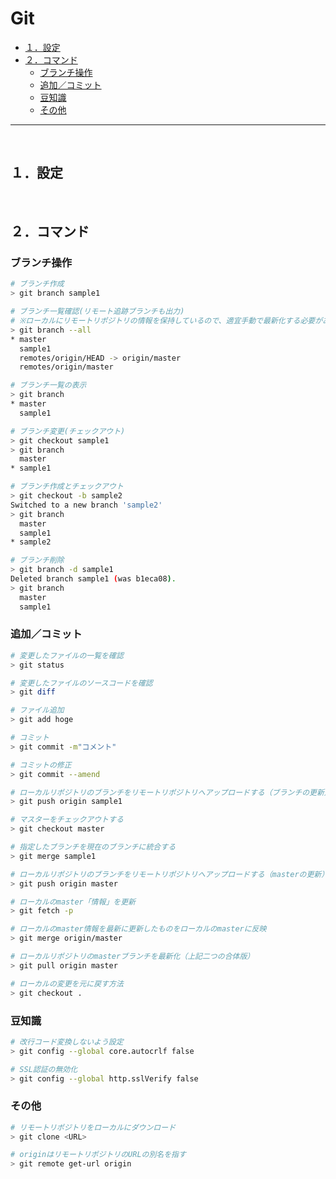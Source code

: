 # Git

<!-- TOC -->

- [１．設定](#１．設定)
- [２．コマンド](#２．コマンド)
    - [ブランチ操作](#ブランチ操作)
    - [追加／コミット](#追加／コミット)
    - [豆知識](#豆知識)
    - [その他](#その他)

<!-- /TOC -->
---
<br>

## １．設定

<br>

## ２．コマンド

### ブランチ操作

```bash
# ブランチ作成
> git branch sample1

# ブランチ一覧確認(リモート追跡ブランチも出力)
# ※ローカルにリモートリポジトリの情報を保持しているので、適宜手動で最新化する必要がある
> git branch --all
* master
  sample1
  remotes/origin/HEAD -> origin/master
  remotes/origin/master

# ブランチ一覧の表示
> git branch
* master
  sample1

# ブランチ変更(チェックアウト)
> git checkout sample1
> git branch
  master
* sample1

# ブランチ作成とチェックアウト
> git checkout -b sample2
Switched to a new branch 'sample2'
> git branch
  master
  sample1
* sample2

# ブランチ削除
> git branch -d sample1
Deleted branch sample1 (was b1eca08).
> git branch
  master
  sample1
```

### 追加／コミット

```bash
# 変更したファイルの一覧を確認
> git status

# 変更したファイルのソースコードを確認
> git diff

# ファイル追加
> git add hoge

# コミット
> git commit -m"コメント"

# コミットの修正
> git commit --amend

# ローカルリポジトリのブランチをリモートリポジトリへアップロードする（ブランチの更新）
> git push origin sample1

# マスターをチェックアウトする
> git checkout master

# 指定したブランチを現在のブランチに統合する
> git merge sample1

# ローカルリポジトリのブランチをリモートリポジトリへアップロードする（masterの更新）
> git push origin master

# ローカルのmaster「情報」を更新
> git fetch -p

# ローカルのmaster情報を最新に更新したものをローカルのmasterに反映
> git merge origin/master

# ローカルリポジトリのmasterブランチを最新化（上記二つの合体版）
> git pull origin master

# ローカルの変更を元に戻す方法
> git checkout .

```

### 豆知識

```bash
# 改行コード変換しないよう設定
> git config --global core.autocrlf false

# SSL認証の無効化
> git config --global http.sslVerify false
```

### その他

```bash
# リモートリポジトリをローカルにダウンロード
> git clone <URL>

# originはリモートリポジトリのURLの別名を指す
> git remote get-url origin
```

<br>
